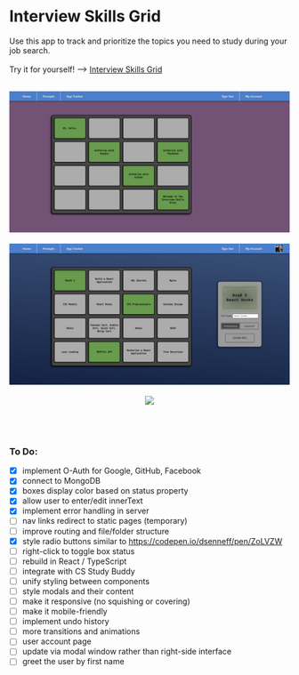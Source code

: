 # Interview Skills Grid
Use this app to track and prioritize the topics you need to study during your job search.
<br><br>
Try it for yourself! --> <a href="https://interview-skills-grid.herokuapp.com/" target="_blank">Interview Skills Grid</a>
<br><br>

<p align="center">
  <img src="https://github.com/Glorified-Software/interview-skills-grid/blob/5a2b3a329c3c2764c0313c73227f0384a7c94530/images/2022-01-31_230910.png" width="600px">
  <br><br>
  <img src="https://github.com/Glorified-Software/interview-skills-grid/blob/5a2b3a329c3c2764c0313c73227f0384a7c94530/images/2022-01-31_231007.png" width="600px">
  <br><br>
  <img src="https://github.com/RBoyle-Software/interview-skills-grid/blob/d1040f0c320170295a87caad298b2a8d7e4a7e72/images/original-skills-grid.png" width="600px">
</p>
<br><br>

### To Do:

- [x] implement O-Auth for Google, GitHub, Facebook
- [x] connect to MongoDB
- [x] boxes display color based on status property
- [x] allow user to enter/edit innerText
- [x] implement error handling in server
- [ ] nav links redirect to static pages (temporary)
- [ ] improve routing and file/folder structure
- [x] style radio buttons similar to https://codepen.io/dsenneff/pen/ZoLVZW
- [ ] right-click to toggle box status
- [ ] rebuild in React / TypeScript
- [ ] integrate with CS Study Buddy
- [ ] unify styling between components
- [ ] style modals and their content
- [ ] make it responsive (no squishing or covering)
- [ ] make it mobile-friendly
- [ ] implement undo history
- [ ] more transitions and animations
- [ ] user account page
- [ ] update via modal window rather than right-side interface
- [ ] greet the user by first name
